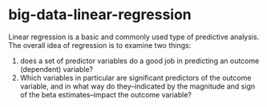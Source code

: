 # big-data-linear-regression
Linear regression is a basic and commonly used type of predictive analysis. 
The overall idea of regression is to examine two things: 
1. does a set of predictor variables do a good job in predicting an outcome (dependent) variable?
2.  Which variables in particular are significant predictors of the outcome variable, and in what way do they–indicated by the magnitude and sign of the beta estimates–impact the outcome variable? 
